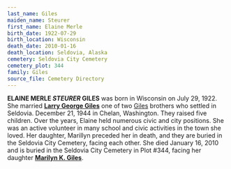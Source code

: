 ```yaml
---
last_name: Giles
maiden_name: Steurer
first_name: Elaine Merle
birth_date: 1922-07-29
birth_location: Wisconsin
death_date: 2010-01-16
death_location: Seldovia, Alaska
cemetery: Seldovia City Cemetery
cemetery_plot: 344
family: Giles
source_file: Cemetery Directory
---
```

**ELAINE MERLE *STEURER* GILES** was born in Wisconsin on July 29, 1922.  She married [**Larry George Giles**](./Giles_Larry_George.md) one of two [Giles](../_families/Giles_Family.md) brothers who settled in Seldovia. December 21, 1944 in Chelan, Washington.  They raised five children.  Over the years, Elaine held numerous civic and
city positions. She was an active volunteer in many school and civic
activities in the town she loved. Her daughter, Marillyn preceded her in
death, and they are buried in the Seldovia City Cemetery, facing each
other.  She died January 16, 2010 and is buried in the Seldovia City Cemetery in Plot #344, facing her daughter [**Marilyn K. Giles**](./Giles_Marilyn.md).  